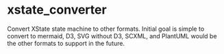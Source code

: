 # xstate_converter
Convert XState state machine to other formats.  Initial goal is simple to convert to mermaid, D3, SVG without D3, SCXML, and PlantUML would be the other formats to support in the future. 
